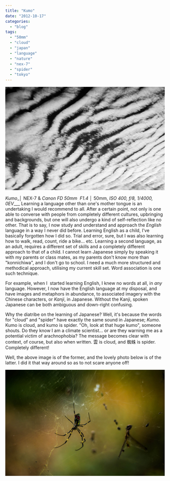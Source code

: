 ```yaml
---
title: "Kumo"
date: "2012-10-17"
categories: 
  - "blog"
tags: 
  - "50mm"
  - "cloud"
  - "japan"
  - "language"
  - "nature"
  - "nex-7"
  - "spider"
  - "tokyo"
---
```


![DSC00447.jpg](/assets/images/2eaca-dsc00447.jpg)

_Kumo__│ NEX-7 & _Canon FD 50mm  F1.4_ │ 50mm, _ISO 400, f/8, 1/4000, 0EV____ Learning a language other than one's mother tongue is an undertaking I would recommend to all. After a certain point, not only is one able to converse with people from completely different cultures, upbringing and backgrounds, but one will also undergo a kind of self-reflection like no other. That is to say, I now study and understand and approach the _English_ language in a way I never did before. Learning English as a child, I've basically forgotten how I did so. Trial and error, sure, but I was also learning how to walk, read, count, ride a bike... etc. Learning a second language, as an adult, requires a different set of skills and a completely different approach to that of a child. I cannot learn Japanese simply by speaking it with my parents or class mates, as my parents don't know more than "konnichiwa", and I don't go to school. I need a much more structured and methodical approach, utilising my current skill set. Word association is one such technique.

For example, when I  started learning English, I knew no words at all, in _any_ language. However, I now have the English language at my disposal, and have images and metaphors in abundance, to associated imagery with the Chinese characters, or _Kanji_, in Japanese. Without the Kanji, spoken Japanese can be both ambiguous and down-right confusing.

Why the diatribe on the learning of Japanese? Well, it's because the words for "cloud" and "spider" have exactly the same sound in Japanese; _Kumo_. Kumo is cloud, and kumo is spider. "Oh, look at that huge kumo", someone shouts. Do they know I am a climate scientist... or are they warning me as a potential victim of arachnophobia? The message becomes clear with context, of course, but also when written. 雲 is cloud, and 蜘蛛 is spider. Completely different!

Well, the above image is of the former, and the lovely photo below is of the latter. I did it that way around so as to not scare anyone off!

_[![](/assets/images/a4770-dsc00435.jpg "DSC00435")](https://exportforscript.wordpress.com/wp-content/uploads/2012/10/a4770-dsc00435.jpg)_

